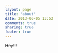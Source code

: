 ```yaml
---
layout: page
title: "about"
date: 2013-06-05 13:53
comments: true
sharing: true
footer: true
---
```

Hey!!!

